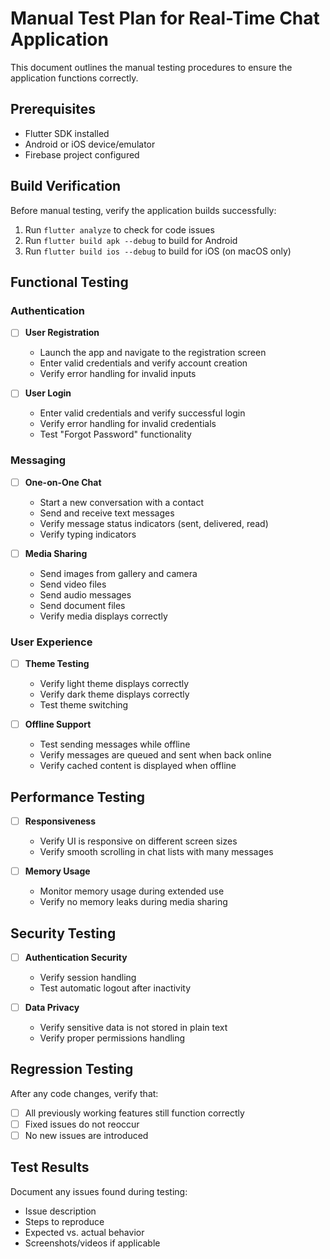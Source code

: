 # Manual Test Plan for Real-Time Chat Application

This document outlines the manual testing procedures to ensure the application functions correctly.

## Prerequisites
- Flutter SDK installed
- Android or iOS device/emulator
- Firebase project configured

## Build Verification
Before manual testing, verify the application builds successfully:
1. Run `flutter analyze` to check for code issues
2. Run `flutter build apk --debug` to build for Android
3. Run `flutter build ios --debug` to build for iOS (on macOS only)

## Functional Testing

### Authentication
- [ ] **User Registration**
  - Launch the app and navigate to the registration screen
  - Enter valid credentials and verify account creation
  - Verify error handling for invalid inputs

- [ ] **User Login**
  - Enter valid credentials and verify successful login
  - Verify error handling for invalid credentials
  - Test "Forgot Password" functionality

### Messaging
- [ ] **One-on-One Chat**
  - Start a new conversation with a contact
  - Send and receive text messages
  - Verify message status indicators (sent, delivered, read)
  - Verify typing indicators

- [ ] **Media Sharing**
  - Send images from gallery and camera
  - Send video files
  - Send audio messages
  - Send document files
  - Verify media displays correctly

### User Experience
- [ ] **Theme Testing**
  - Verify light theme displays correctly
  - Verify dark theme displays correctly
  - Test theme switching

- [ ] **Offline Support**
  - Test sending messages while offline
  - Verify messages are queued and sent when back online
  - Verify cached content is displayed when offline

## Performance Testing
- [ ] **Responsiveness**
  - Verify UI is responsive on different screen sizes
  - Verify smooth scrolling in chat lists with many messages

- [ ] **Memory Usage**
  - Monitor memory usage during extended use
  - Verify no memory leaks during media sharing

## Security Testing
- [ ] **Authentication Security**
  - Verify session handling
  - Test automatic logout after inactivity

- [ ] **Data Privacy**
  - Verify sensitive data is not stored in plain text
  - Verify proper permissions handling

## Regression Testing
After any code changes, verify that:
- [ ] All previously working features still function correctly
- [ ] Fixed issues do not reoccur
- [ ] No new issues are introduced

## Test Results
Document any issues found during testing:
- Issue description
- Steps to reproduce
- Expected vs. actual behavior
- Screenshots/videos if applicable